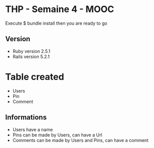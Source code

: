 # THP - Semaine 4 - MOOC

Execute $ bundle install then you are ready to go

## Version

* Ruby version 2.5.1
* Rails version 5.2.1

# Table created

* Users
* Pin
* Comment


## Informations

* Users have a name
* Pins can be made by Users, can have a Url 
* Comments can be made by Users and Pins, can have a comment